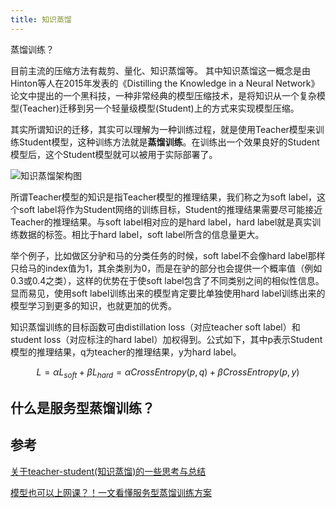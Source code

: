 ```yaml
---
title: 知识蒸馏
---
```


蒸馏训练？

目前主流的压缩方法有裁剪、量化、知识蒸馏等。
其中知识蒸馏这一概念是由Hinton等人在2015年发表的《Distilling the Knowledge in a Neural Network》论文中提出的一个黑科技，一种非常经典的模型压缩技术，是将知识从一个复杂模型(Teacher)迁移到另一个轻量级模型(Student)上的方式来实现模型压缩。

其实所谓知识的迁移，其实可以理解为一种训练过程，就是使用Teacher模型来训练Student模型，这种训练方法就是**蒸馏训练**。在训练出一个效果良好的Student模型后，这个Student模型就可以被用于实际部署了。

![知识蒸馏架构图](http://p26-tt.byteimg.com/large/pgc-image/da223e2319a64621a5755e3cae4c6d0b)

所谓Teacher模型的知识是指Teacher模型的推理结果，我们称之为soft label，这个soft label将作为Student网络的训练目标，Student的推理结果需要尽可能接近Teacher的推理结果。与soft label相对应的是hard label，hard label就是真实训练数据的标签。相比于hard label，soft label所含的信息量更大。

举个例子，比如做区分驴和马的分类任务的时候，soft label不会像hard label那样只给马的index值为1，其余类别为0，而是在驴的部分也会提供一个概率值（例如0.3或0.4之类），这样的优势在于使soft label包含了不同类别之间的相似性信息。显而易见，使用soft label训练出来的模型肯定要比单独使用hard label训练出来的模型学习到更多的知识，也就更加的优秀。

知识蒸馏训练的目标函数可由distillation loss（对应teacher soft label）和student loss（对应标注的hard label）加权得到。公式如下，其中p表示Student模型的推理结果，q为teacher的推理结果，y为hard label。

$$L=\alpha L_{soft}+\beta L_{hard}=\alpha CrossEntropy(p,q) + \beta CrossEntropy(p,y)$$

## 什么是服务型蒸馏训练？




## 参考

[关于teacher-student(知识蒸馏)的一些思考与总结](https://blog.csdn.net/guoyuhaoaaa/article/details/81433830)

[模型也可以上网课？！一文看懂服务型蒸馏训练方案](https://www.qbitai.com/2020/07/16178.html)